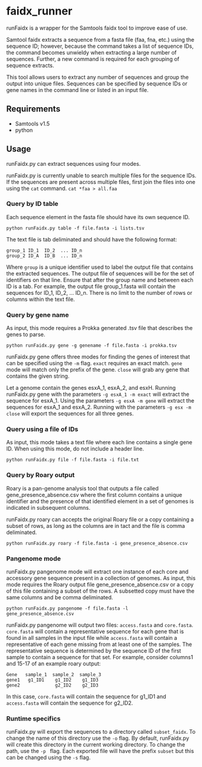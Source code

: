# faidx_runner

runFaidx is a wrapper for the Samtools faidx tool to improve ease of use. 

Samtool faidx extracts a sequence from a fasta file (faa, fna, etc.) using the sequence ID; however, because the command takes a list of sequence IDs, the command becomes unwieldy when extracting a large number of sequences. Further, a new command is required for each grouping of sequence extracts.

This tool allows users to extract any number of sequences and group the output into unique files. Sequences can be specified by sequence IDs or gene names in the command line or listed in an input file. 


## Requirements
* Samtools v1.5
* python


## Usage
runFaidx.py can extract sequences using four modes.

runFaidx.py is currently unable to search multiple files for the sequence IDs. If the sequences are present across multiple files, first join the files into one using the `cat` command.
```cat *faa > all.faa```


### Query by ID table
Each sequence element in the fasta file should have its own sequence ID.
```
python runFaidx.py table -f file.fasta -i lists.tsv
```
The text file is tab deliminated and should have the following format:
```
group_1 ID_1  ID_2  ... ID_n
group_2 ID_A  ID_B  ... ID_n
```

Where `group` is a unique identifier used to label the output file that contains the extracted sequences. The output file of sequences will be  for the set of identifiers on that line. Ensure that after the group name and between each ID is a tab. For example, the output file group_1.fasta will contain the sequences for ID_1, ID_2, ... ID_n. There is no limit to the number of rows or columns within the text file.

### Query by gene name
As input, this mode requires a Prokka generated .tsv file that describes the genes to parse. 
```
python runFaidx.py gene -g genename -f file.fasta -i prokka.tsv
```
runFaidx.py gene offers three modes for finding the genes of interest that can be specified using the `-m` flag. `exact` requires an exact match. `gene` mode will match only the prefix of the gene. `close` will grab any gene that contains the given string.

Let a genome contain the genes esxA_1, esxA_2, and esxH. Running runFaidx.py gene with the parameters `-g esxA_1 -m exact` will extract the sequence for esxA_1. Using the parameters `-g esxA -m gene` will extract the sequences for esxA_1 and esxA_2. Running with the parameters `-g esx -m close` will export the sequences for all three genes.


### Query using a file of IDs
As input, this mode takes a text file where each line contains a single gene ID. When using this mode, do not include a header line.
```
python runFaidx.py file -f file.fasta -i file.txt
```

### Query by Roary output
Roary is a pan-genome analysis tool that outputs a file called gene_presence_absence.csv where the first column contains a unique identifier and the presence of that identified element in a set of genomes is indicated in subsequent columns. 

runFaidx.py roary can accepts the original Roary file or a copy containing a subset of rows, as long as the columns are in tact and the file is comma deliminated. 

```
python runFaidx.py roary -f file.fasta -i gene_presence_absence.csv
```

### Pangenome mode
runFaidx.py pangenome mode will extract one instance of each core and accessory gene sequence present in a collection of genomes. As input, this mode requires the Roary output file gene_presence_absence.csv or a copy of this file containing a subset of the rows. A subsetted copy must have the same columns and be comma deliminated. 

```
python runFaidx.py pangenome -f file.fasta -l gene_presence_absence.csv
```
runFaidx.py pangenome will output two files: `access.fasta` and `core.fasta`. `core.fasta` will contain a representative sequence for each gene that is found in all samples in the input file while `access.fasta` will contain a representative of each gene missing from at least one of the samples. The representative sequence is determined by the sequence ID of the first sample to contain a sequence for that set. For example, consider columns1 and 15-17 of an example roary output:

```
Gene   sample_1  sample_2  sample_3
gene1   g1_ID1    g1_ID2    g1_ID3
gene2             g2_ID2    g2_ID3
```
In this case, `core.fasta` will contain the sequence for g1_ID1 and `access.fasta` will contain the sequence for g2_ID2.

### Runtime specifics
runFaidx.py will export the sequences to a directory called `subset_faidx`. To change the name of this directory use the `-o` flag. By default, runFaidx.py will create this directory in the current working directory. To change the path, use the `-p ` flag.
Each exported file will have the prefix `subset` but this can be changed using the `-s` flag.
